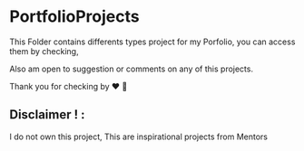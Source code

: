 # PortfolioProjects

This Folder contains differents types project for my Porfolio, you can access them by checking,

Also am open to suggestion or comments on any of this projects.

Thank you for checking by &#9829; 🤝

## Disclaimer &#33; :
I do not own this project, This are inspirational projects from Mentors

